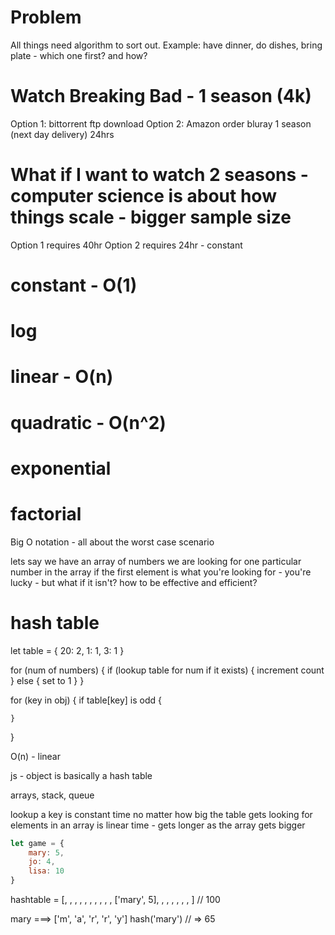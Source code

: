 # Problem
All things need algorithm to sort out. Example: have dinner, do dishes, bring plate - which one first? and how?

# Watch Breaking Bad - 1 season (4k)
Option 1: bittorrent ftp download
Option 2: Amazon order bluray 1 season (next day delivery) 24hrs


# What if I want to watch 2 seasons - computer science is about how things scale - bigger sample size
Option 1 requires 40hr
Option 2 requires 24hr - constant

# constant - O(1)
# log
# linear - O(n)
# quadratic - O(n^2)
# exponential
# factorial

Big O notation - all about the worst case scenario

lets say we have an array of numbers
we are looking for one particular number in the array
if the first element is what you're looking for - you're lucky - but what if it isn't? how to be effective and efficient?

# hash table

let table = {
    20: 2,
    1: 1,
    3: 1
}

for (num of numbers) {
    if (lookup table for num if it exists) {
        increment count
    } else {
        set to 1
    }
}

for (key in obj) {
    if table[key] is odd {

    }
}

O(n) - linear

js - object is basically a hash table

arrays, stack, queue

lookup a key is constant time no matter how big the table gets
looking for elements in an array is linear time - gets longer as the array gets bigger


```javascript
let game = {
    mary: 5,
    jo: 4,
    lisa: 10
}

```

hashtable = [, , , , , , , , , , ['mary', 5], , , , , , , ] // 100

mary ===> ['m', 'a', 'r', 'r', 'y']
hash('mary') // => 65

